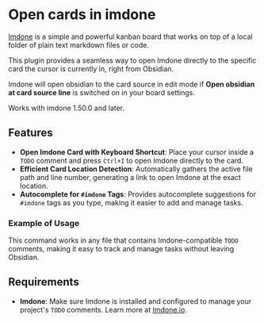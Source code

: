 # Open cards in imdone

[Imdone](https://imdone.io) is a simple and powerful kanban board that works on top of a local folder of plain text markdown files or code.

This plugin provides a seamless way to open Imdone directly to the specific card the cursor is currently in, right from Obsidian.

Imdone will open obsidian to the card source in edit mode if **Open obsidian at card source line** is switched on in your board settings.

Works with imdone 1.50.0 and later.

## Features

- **Open Imdone Card with Keyboard Shortcut**: Place your cursor inside a `TODO` comment and press `Ctrl+I` to open Imdone directly to the card.
- **Efficient Card Location Detection**: Automatically gathers the active file path and line number, generating a link to open Imdone at the exact location.
- **Autocomplete for `#imdone` Tags**: Provides autocomplete suggestions for `#imdone` tags as you type, making it easier to add and manage tasks.

### Example of Usage

This command works in any file that contains Imdone-compatible `TODO` comments, making it easy to track and manage tasks without leaving Obsidian.

## Requirements

- **Imdone**: Make sure Imdone is installed and configured to manage your project's `TODO` comments. Learn more at [Imdone.io](https://imdone.io).

